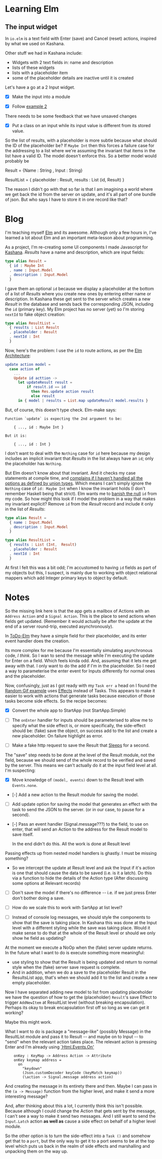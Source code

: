 <!-- 
vim: ft=ghmarkdown  spell
-->
# Learning Elm

## The input widget

In `io.elm` is a text field with Enter (save) and Cancel (reset) actions,
inspired by what we used on Kashana.

Other stuff we had in Kashana include:

- Widgets with 2 text fields in: name and description
- lists of these widgets
- lists with a placeholder item 
- some of the placeholder details are inactive until it is created

Let's have a go at a 2 Input widget.

- [x] Make the input into a module
- [x] Follow [example 2](https://github.com/evancz/elm-architecture-tutorial/blob/master/examples/2/CounterPair.elm)


There needs to be some feedback that we have unsaved changes

- [x] Put a class on an input while its input value is different from its
  stored value.

So the list of results, with a placeholder is more subtle because what should
the ID of the placeholder be?  If `Maybe Int` then this forces a failure case
for the addressing to a list where we're assuming the invariant that items in
the list have a valid ID. The model doesn't enforce this. So a better model
would probably be 

  Result = {Name : String , Input : String}

  ResultList = { 
    placeholder : Result,
    results : List (id, Result)
  }

The reason I didn't go with that so far is that I am imagining a world
where we get back the id from the server on update, and it's all part of one
bundle of json. But who says I have to store it in one record like that?


# Blog

I'm teaching myself [Elm](http://elm-lang.org/) and its awesome.  Although only
a few hours in, I've learned a lot about Elm and an important meta-lesson about
programming.  

As a project, I'm re-creating some UI components I made Javascript for
[Kashana](http://www.kashana.org/). _Results_ have a name and description, which 
are input fields:

``` elm
type alias Result =
  { id : Maybe Int
  , name : Input.Model
  , description : Input.Model
  }
```

I gave them an optional `id` because we display a placeholder at the bottom of a
list of _Results_ where you create new ones by entering either name or description.
In Kashana these get sent to the server which creates a new _Result_ in the database
and sends back the corresponding JSON, including the `id` (primary key). My Elm
project has no server (yet) so I'm storing `nextId` to fake object creation:

``` elm
type alias ResultList = 
  { results : List Result
  , placeholder : Result
  , nextId : Int
  }
```

Now, here's the problem: I use the `id` to route actions, as per the
[Elm Architecture](https://github.com/evancz/elm-architecture-tutorial):

``` elm
update action model =
  case action of
    ...
    Update id acttion ->
      let updateResult result = 
          if result.id == id
            then Res.update action result
            else result
      in { model | results = List.map updateResult model.results }
```

But, of course, this doesn't type check. Elm-make says:


```
Function `update` is expecting the 2nd argument to be:

    { ..., id : Maybe Int }

But it is:

    { ..., id : Int }
```

I don't want to deal with the `Nothing` case for `id` here because my design
includes an implicit invariant that _Results_ in the list always have an `id`;
only the placeholder has `Nothing`.  

But Elm doesn't know about that invariant.  And it checks my case statements at
compile time, and [complains if I haven't handled all the options as defined by
union types](https://github.com/avh4/elm-format). Which means I can't simply
ignore the `Nothing` case of `id: Maybe Int` when I know the invariant holds (I
don't remember Haskell being that strict).  Elm wants me to [banish the
null](http://elm-lang.org/guide/model-the-problem#banishing-null) `id` from my
code.  So how might this look if I model the problem in a way that makes my
invariant explicit? Remove `id` from the _Result_ record and include it only in
the list of _Results_:

``` elm
type alias Result =
  { name : Input.Model
  , description : Input.Model
  }

type alias ResultList = 
  { results : List (Int,  Result)
  , placeholder : Result
  , nextId : Int
  }
```

At first I felt this was a bit odd; I'm accustomed to having `id` fields as
part of my objects but this, I suspect, is mainly due to working with object
relational mappers which add Integer primary keys to object by default. 


# Notes

So the missing link here is that the app gets a mailbox of Actions
with an `Address Action` and a `Signal Action`. This is the place to send
actions when fields get updated. (Remember it would actually be after
the update at the end of a server round-trip, executed asynchronously).

In [ToDo-Elm](https://github.com/evancz/elm-todomvc/blob/master/Todo.elm)
they have a simple field for their placeholder, and its enter event
handler does the creation.

Its more complex for me because I'm essentially simulating asynchronous code,
_I think_. So I wan to send the message while I'm executing the update for Enter
on a field. Which feels kinda odd.  And, assuming that it lets me get away with
that. I only want to do the add if I'm in the placeholder.  So I need a way to
parameterise the enter event for Inputs differently for normal ones and the
placeholder.

Now, confusingly, just as I got ready with my `Task err a`
head on I found the [Random Gif
example](https://github.com/evancz/elm-architecture-tutorial/blob/master/examples/5/RandomGif.elm)
uses
[Effects](http://package.elm-lang.org/packages/evancz/elm-effects/2.0.1/Effects)
instead of Tasks.
This appears to make it easier to work with actions that generate tasks
because execution of those tasks become side effects. So the recipe becomes:


- [x] Convert the whole app to StartApp (not StartApp.Simple)

- [ ] The `onEnter` handler for inputs should be parameterised to allow me to
  specify what  the side effect is, or more specifically, the side-effect
  should be: (fake) save the object, on success add to the list and create a
  new placeholder. On failure highlight as error.

- [ ] Make a fake http request to save the Result that
  [Sleeps](http://package.elm-lang.org/packages/elm-lang/core/3.0.0/Task#sleep)
  for a second.

The "save" step needs to be done at the level of the Result module, not the
field, because we should send of the whole record to be verified and saved by
the server. This means we can't actually do it at the input field level at all.
I'm suspecting:

- [x] Move knowledge of `(model, events)` down to the Result level with
  `Events.none`.

- [-] Add a new action to the Result module for saving the model.

- [ ] Add update option for saving the model that generates an effect with the
  task to send the JSON to the server. (or in our case, to pause for a
  second).

- [-] Pass an event handler (Signal.message???) to the field, to use on enter,
  that will send an Action to the address for the Result model to save itself.

  In the end didn't do this. All the work is done at Result level

Passing effects up from nested model handlers is ghastly. I must be missing something?

- So we intercept the update at Result level and ask the Input if it's action
  is one that should cause the data to be saved (i.e. is it a latch). Do this
  via a function to hide the details of the Action type (After discussing some
  options at Relevant records)

- [ ] Don't save the model if there's no difference -- i.e. if we just press
  Enter don't bother doing a save.

- [ ] How do we scale this to work with SartApp at list level?

- [ ] Instead of console log messages, we should style the components to show
  that the save is taking place. In Kashana this was done at the Input
  level with a different styling while the save was taking place. Would it
  make sense to do that at the whole of the Result level or should we only
  show he field as updating? 

At the moment we execute a NoOp when the (fake) server update returns. In
the future what I want to do is execute something more meaningful: 
- use styling to show that the Result is being updated and return to
  normal style when the (fake) server save request is complete.
- And in addition, when we do a save to the placeholder Result in the
  ResultsList app, that's when we should add it to the list and create
  a new empty placeholder.

Now I have separated adding new model to list from updating placeholder we have
the question of how to get the (placeholder) `Result`'s save Effect to trigger
`AddNewItem` at ResultList level (without breaking encapsulation).  Perhaps its
okay to break encapsulation first off so long as we can get it working?


Maybe this might work. 

What I want to do is package a "message-like" (possibly Message) in the
ResultList module and pass it to Result -- and maybe on to Input -- to "send"
when the relevant action takes place. The relevant action is pressing Enter and
I'm already using
[`Html.Events.On'](http://package.elm-lang.org/packages/evancz/elm-html/4.0.2/Html-Events#on)


        onKey : KeyMap -> Address Action -> Attribute
        onKey keymap address =
          on
            "keydown"
            (Json.customDecoder keyCode (keyMatch keymap))
            (\action -> Signal.message address action)

And creating the message in its entirety there and then. Maybe I can pass in
the `(a -> Message)` function from the higher level, and make it send a more interesting
message?



And, after thinking about this a lot, I currently think this isn't possible.
Because although I could change the Action that gets sent by the message, I
can't see a way to make it send two messages. And I still want to send the
`Input.Latch` action **as well as** cause a side effect on behalf of a higher
level module.

So the other option is to turn the side-effect into a `Task ()`  and somehow
get that to a `port`, but the only way to get it to a port seems to be at the
top level which puts us back in the realm of side effects and marshalling and
unpacking them on the way up.
